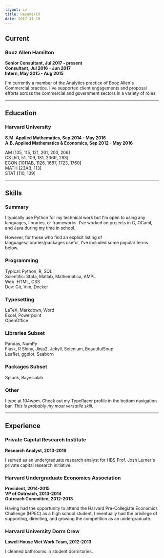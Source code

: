 ```yaml
---
layout: cv
title: Resume/CV
date: 2017-11-19
---
```

## Current
### Booz Allen Hamilton
**Senior Consultant, Jul 2017 - present**
<br>
**Consultant, Jul 2016 - Jun 2017**
<br>
**Intern, May 2015 - Aug 2015**

I'm currently a member of the Analytics practice of Booz Allen's
Commercial practice. I've supported client engagements and proposal efforts
across the commercial and government sectors in a variety of roles.

---

## Education
### Harvard University
**S.M. Applied Mathematics, Sep 2014 - May 2016**
<br>
**A.B. Applied Mathematics & Economics, Sep 2012 - May 2016**

AM [105, 115, 121, 201, 203, 206]
<br>
CS [50, 51, 109, 181, 236R, 283]
<br>
ECON [1011AB, 1126, 1687, 1723, 1760]
<br>
MATH [23AB, 113]
<br>
STAT [110, 139]

---

## Skills

### Summary
I typically use Python for my technical work but I'm open to using any
languages, libraries, or frameworks. I've worked on projects in C, OCaml, and
Java during my time in school.

However, for those who find an explicit listing of
languages/libraries/packages useful, I've included some popular terms below.

### Programming
Typical: Python, R, SQL
<br>
Scientific: Stata, Matlab, Mathematica, AMPL
<br>
Web: HTML, CSS
<br>
Dev: Git, Vim, Docker

### Typesetting
LaTeX, Markdown, Word
<br>
Excel, Powerpoint
<br>
OpenOffice

### Libraries Subset
Pandas, NumPy
<br>
Flask, R Shiny, Jinja2, Jekyll, Selenium, BeautifulSoup
<br>
Leaflet, ggplot, Seaborn

### Packages Subset
Splunk, Bayesialab

### Other
I type at 104wpm. Check out my TypeRacer profile in the bottom navigation bar.
*This is probably my most versatile skill.*

---

## Experience
### Private Capital Research Institute
**Research Analyst, 2013-2016**

I served as an undergraduate research analyst for HBS Prof. Josh Lerner's
private capital research initiative.

### Harvard Undergraduate Economics Association
**President, 2014-2015**
<br>
**VP of Outreach, 2013-2014**
<br>
**Outreach Committee, 2012-2013**

Having had the opportunity to attend the Harvard Pre-Collegiate Economics
Challenge (HPEC) as a high school student, I eventually had the privilege of
supporting, directing, and growing the competition as an undergraduate.

### Harvard University Dorm Crew
**Lowell House Wet Work Team, 2012-2013**

I cleaned bathrooms in student dormitories.
